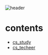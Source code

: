 ![header](https://capsule-render.vercel.app/api?type=Cylinder&color=auto&height=200&section=header&text=CS%20and%20Interview&fontSize=90)

# contents

- [cs_study](https://github.com/SoobinJung1013/cs-study/tree/main/cs_study)
- [cs_techeer](https://github.com/SoobinJung1013/cs-study/tree/main/cs_techeer)
